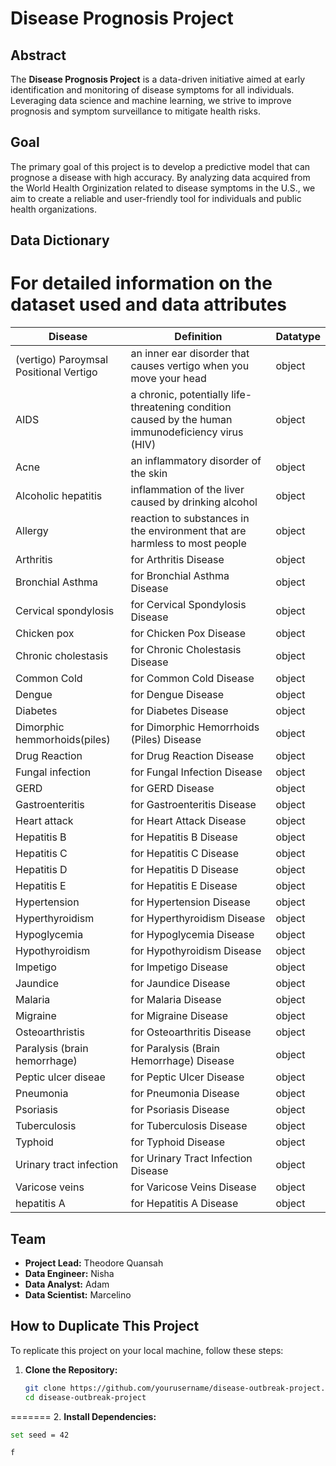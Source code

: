 # Disease Prognosis Project

## Abstract

The **Disease Prognosis Project** is a data-driven initiative aimed at early identification and monitoring of disease symptoms for all individuals. Leveraging data science and machine learning, we strive to improve prognosis and symptom surveillance to mitigate health risks.

## Goal

The primary goal of this project is to develop a predictive model that can prognose a disease with high accuracy. By analyzing data acquired from the World Health Orginization related to disease symptoms in the U.S., we aim to create a reliable and user-friendly tool for individuals and public health organizations.

## Data Dictionary

For detailed information on the dataset used and data attributes
=======
| Disease                               | Definition                                           | Datatype |
|---------------------------------------|-----------------------------------------------------|----------|
| (vertigo) Paroymsal Positional Vertigo | an inner ear disorder that causes vertigo when you move your head                                 | object   |
| AIDS                                  | a chronic, potentially life-threatening condition caused by the human immunodeficiency virus (HIV)                                    | object   |
| Acne                                  | an inflammatory disorder of the skin                                    | object   |
| Alcoholic hepatitis                   | inflammation of the liver caused by drinking alcohol                     | object   |
| Allergy                               |  reaction to substances in the environment that are harmless to most people                                 | object   |
| Arthritis                             | for Arthritis Disease                                | object   |
| Bronchial Asthma                      | for Bronchial Asthma Disease                         | object   |
| Cervical spondylosis                  | for Cervical Spondylosis Disease                     | object   |
| Chicken pox                           | for Chicken Pox Disease                             | object   |
| Chronic cholestasis                   | for Chronic Cholestasis Disease                     | object   |
| Common Cold                           | for Common Cold Disease                             | object   |
| Dengue                                | for Dengue Disease                                  | object   |
| Diabetes                              | for Diabetes Disease                                | object   |
| Dimorphic hemmorhoids(piles)          | for Dimorphic Hemorrhoids (Piles) Disease           | object   |
| Drug Reaction                         | for Drug Reaction Disease                            | object   |
| Fungal infection                      | for Fungal Infection Disease                         | object   |
| GERD                                  | for GERD Disease                                     | object   |
| Gastroenteritis                       | for Gastroenteritis Disease                          | object   |
| Heart attack                          | for Heart Attack Disease                             | object   |
| Hepatitis B                           | for Hepatitis B Disease                             | object   |
| Hepatitis C                           | for Hepatitis C Disease                             | object   |
| Hepatitis D                           | for Hepatitis D Disease                             | object   |
| Hepatitis E                           | for Hepatitis E Disease                             | object   |
| Hypertension                          | for Hypertension Disease                            | object   |
| Hyperthyroidism                       | for Hyperthyroidism Disease                         | object   |
| Hypoglycemia                          | for Hypoglycemia Disease                            | object   |
| Hypothyroidism                        | for Hypothyroidism Disease                          | object   |
| Impetigo                             | for Impetigo Disease                               | object   |
| Jaundice                              | for Jaundice Disease                                | object   |
| Malaria                               | for Malaria Disease                                 | object   |
| Migraine                              | for Migraine Disease                                | object   |
| Osteoarthristis                       | for Osteoarthritis Disease                          | object   |
| Paralysis (brain hemorrhage)          | for Paralysis (Brain Hemorrhage) Disease           | object   |
| Peptic ulcer diseae                   | for Peptic Ulcer Disease                            | object   |
| Pneumonia                             | for Pneumonia Disease                               | object   |
| Psoriasis                             | for Psoriasis Disease                               | object   |
| Tuberculosis                          | for Tuberculosis Disease                            | object   |
| Typhoid                               | for Typhoid Disease                                 | object   |
| Urinary tract infection               | for Urinary Tract Infection Disease                  | object   |
| Varicose veins                         | for Varicose Veins Disease                          | object   |
| hepatitis A                           | for Hepatitis A Disease                            | object   |







## Team

- **Project Lead:** Theodore Quansah
- **Data Engineer:** Nisha
- **Data Analyst:** Adam
- **Data Scientist:** Marcelino


## How to Duplicate This Project

To replicate this project on your local machine, follow these steps:

1. **Clone the Repository:**
   ```bash on Windows
   git clone https://github.com/yourusername/disease-outbreak-project.git
   cd disease-outbreak-project

=======
2. **Install Dependencies:**
   ```bash on Windows
   set seed = 42
   
f
   

